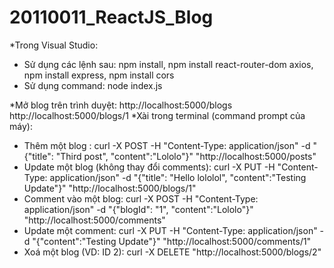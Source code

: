# 20110011_ReactJS_Blog
*Trong Visual Studio:
+ Sử dụng các lệnh sau: npm install, npm install react-router-dom axios, npm install express, npm install cors
+ Sử dụng command:  node index.js

*Mở blog trên trình duyệt: 
http://localhost:5000/blogs
http://localhost:5000/blogs/1
*Xài trong terminal (command prompt của máy):
- Thêm một blog : curl -X POST -H "Content-Type: application/json" -d "{\"title\": \"Third post\", \"content\":\"Lololo\"}" "http://localhost:5000/posts"
- Update một blog (không thay đổi comments): curl -X PUT -H "Content-Type: application/json" -d "{\"title\": \"Hello lololol\", \"content\":\"Testing Update\"}" "http://localhost:5000/blogs/1"
- Comment vào một blog: curl -X POST -H "Content-Type: application/json" -d "{\"blogId\": \"1\", \"content\":\"Lololo\"}" "http://localhost:5000/comments"
- Update một comment: curl -X PUT -H "Content-Type: application/json" -d "{\"content\":\"Testing Update\"}" "http://localhost:5000/comments/1"
- Xoá một blog (VD: ID 2): curl -X DELETE "http://localhost:5000/blogs/2"
